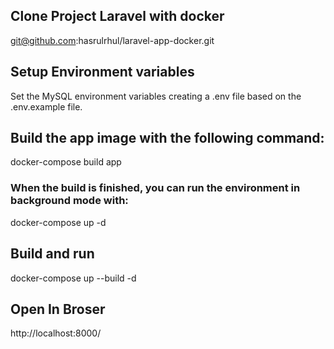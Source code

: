## Clone Project Laravel with docker
git@github.com:hasrulrhul/laravel-app-docker.git

## Setup Environment variables
Set the MySQL environment variables creating a .env file based on the .env.example file.

## Build the app image with the following command:
docker-compose build app

### When the build is finished, you can run the environment in background mode with:
docker-compose up -d

## Build and run
docker-compose up --build -d

## Open In Broser
http://localhost:8000/
